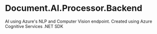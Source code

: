 # Document.AI.Processor.Backend
AI using Azure's NLP and Computer Vision endpoint. Created using Azure Cognitive Services .NET SDK
